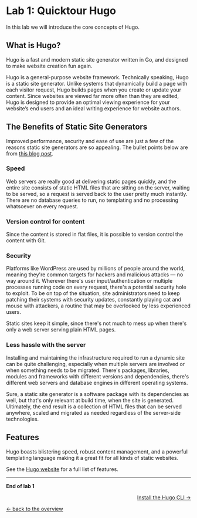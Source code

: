 # Lab 1: Quicktour Hugo

In this lab we will introduce the core concepts of Hugo.

## What is Hugo?

Hugo is a fast and modern static site generator written in Go, and designed to make website creation fun again.

Hugo is a general-purpose website framework. Technically speaking, Hugo is a static site generator. Unlike systems that dynamically build a page with each visitor request, Hugo builds pages when you create or update your content. Since websites are viewed far more often than they are edited, Hugo is designed to provide an optimal viewing experience for your website’s end users and an ideal writing experience for website authors.

## The Benefits of Static Site Generators
Improved performance, security and ease of use are just a few of the reasons static site generators are so appealing. The bullet points below are from [this blog post](https://davidwalsh.name/introduction-static-site-generators).

### Speed
Web servers are really good at delivering static pages quickly, and the entire site consists of static HTML files that are sitting on the server, waiting to be served, so a request is served back to the user pretty much instantly. There are no database queries to run, no templating and no processing whatsoever on every request.

### Version control for content
Since the content is stored in flat files, it is possible to version control the content with Git.

### Security
Platforms like WordPress are used by millions of people around the world, meaning they're common targets for hackers and malicious attacks — no way around it. Wherever there's user input/authentication or multiple processes running code on every request, there's a potential security hole to exploit. To be on top of the situation, site administrators need to keep patching their systems with security updates, constantly playing cat and mouse with attackers, a routine that may be overlooked by less experienced users.

Static sites keep it simple, since there's not much to mess up when there's only a web server serving plain HTML pages.

### Less hassle with the server
Installing and maintaining the infrastructure required to run a dynamic site can be quite challenging, especially when multiple servers are involved or when something needs to be migrated. There's packages, libraries, modules and frameworks with different versions and dependencies, there's different web servers and database engines in different operating systems.

Sure, a static site generator is a software package with its dependencies as well, but that's only relevant at build time, when the site is generated. Ultimately, the end result is a collection of HTML files that can be served anywhere, scaled and migrated as needed regardless of the server-side technologies.


## Features
Hugo boasts blistering speed, robust content management, and a powerful templating language making it a great fit for all kinds of static websites.

See the [Hugo website](https://gohugo.io/about/features/) for a full list of features.

---

**End of lab 1**

<p width="100px" align="right"><a href="02_cli.md">Install the Hugo CLI →</a></p>

[← back to the overview](../README.md)
